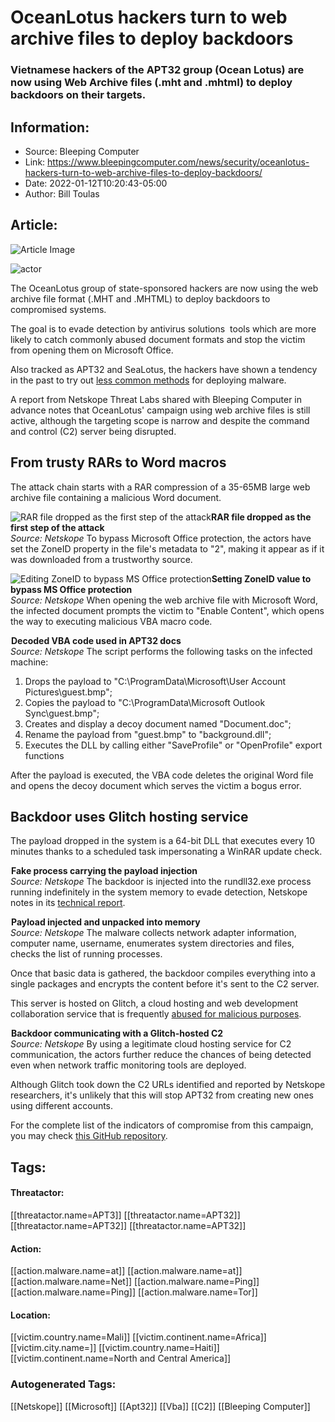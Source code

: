 # OceanLotus hackers turn to web archive files to deploy backdoors
### Vietnamese hackers of the APT32 group (Ocean Lotus) are now using Web Archive files (.mht and .mhtml) to deploy backdoors on their targets.

## Information:
+ Source: Bleeping Computer
+ Link: https://www.bleepingcomputer.com/news/security/oceanlotus-hackers-turn-to-web-archive-files-to-deploy-backdoors/
+ Date: 2022-01-12T10:20:43-05:00
+ Author: Bill Toulas


## Article:
![Article Image](https://www.bleepstatic.com/content/hl-images/2021/03/25/Hacker.jpg)

![actor](https://www.bleepstatic.com/content/hl-images/2021/03/25/Hacker.jpg?rand=1021966306)


The OceanLotus group of state-sponsored hackers are now using the web archive file format (.MHT and .MHTML) to deploy backdoors to compromised systems.


The goal is to evade detection by antivirus solutions  tools which are more likely to catch commonly abused document formats and stop the victim from opening them on Microsoft Office.


Also tracked as APT32 and SeaLotus, the hackers have shown a tendency in the past to try out [less common methods](https://www.bleepingcomputer.com/news/security/oceanlotus-apt-uses-steganography-to-load-backdoors/) for deploying malware.


A report from Netskope Threat Labs shared with Bleeping Computer in advance notes that OceanLotus' campaign using web archive files is still active, although the targeting scope is narrow and despite the command and control (C2) server being disrupted.


From trusty RARs to Word macros
-------------------------------


The attack chain starts with a RAR compression of a 35-65MB large web archive file containing a malicious Word document.



![RAR file dropped as the first step of the attack](https://www.bleepstatic.com/images/news/u/1220909/Code%20and%20Details/rar.jpg)**RAR file dropped as the first step of the attack**  
*Source: Netskope*
To bypass Microsoft Office protection, the actors have set the ZoneID property in the file's metadata to "2", making it appear as if it was downloaded from a trustworthy source.



![Editing ZoneID to bypass MS Office protection](https://www.bleepstatic.com/images/news/u/1220909/Code%20and%20Details/zone-id.jpg)**Setting ZoneID value to bypass MS Office protection**  
*Source: Netskope*
When opening the web archive file with Microsoft Word, the infected document prompts the victim to "Enable Content", which opens the way to executing malicious VBA macro code.



![Decoded VBA code used in APT32 docs](data:image/gif;base64,R0lGODlhAQABAAAAACH5BAEKAAEALAAAAAABAAEAAAICTAEAOw==)**Decoded VBA code used in APT32 docs**  
*Source: Netskope*
The script performs the following tasks on the infected machine:


1. Drops the payload to "C:\ProgramData\Microsoft\User Account Pictures\guest.bmp";
2. Copies the payload to "C:\ProgramData\Microsoft Outlook Sync\guest.bmp";
3. Creates and display a decoy document named "Document.doc";
4. Rename the payload from "guest.bmp" to "background.dll";
5. Executes the DLL by calling either "SaveProfile" or "OpenProfile" export functions

After the payload is executed, the VBA code deletes the original Word file and opens the decoy document which serves the victim a bogus error.


Backdoor uses Glitch hosting service
------------------------------------


The payload dropped in the system is a 64-bit DLL that executes every 10 minutes thanks to a scheduled task impersonating a WinRAR update check.



![Fake process carrying the payload injection](data:image/gif;base64,R0lGODlhAQABAAAAACH5BAEKAAEALAAAAAABAAEAAAICTAEAOw==)**Fake process carrying the payload injection**  
*Source: Netskope*
The backdoor is injected into the rundll32.exe process running indefinitely in the system memory to evade detection, Netskope notes in its [technical report](http://www.netskope.com/blog/abusing-microsoft-office-using-malicious-web-archive-files).



![Payload injected and unpacked into memory](data:image/gif;base64,R0lGODlhAQABAAAAACH5BAEKAAEALAAAAAABAAEAAAICTAEAOw==)**Payload injected and unpacked into memory**  
*Source: Netskope*
The malware collects network adapter information, computer name, username, enumerates system directories and files, checks the list of running processes.


Once that basic data is gathered, the backdoor compiles everything into a single packages and encrypts the content before it's sent to the C2 server.


This server is hosted on Glitch, a cloud hosting and web development collaboration service that is frequently [abused for malicious purposes](https://www.bleepingcomputer.com/news/security/glitch-service-abused-to-host-short-lived-phishing-sites/).



![Backdoor communicating with a Glitch-hosted C2](data:image/gif;base64,R0lGODlhAQABAAAAACH5BAEKAAEALAAAAAABAAEAAAICTAEAOw==)**Backdoor communicating with a Glitch-hosted C2**  
*Source: Netskope*
By using a legitimate cloud hosting service for C2 communication, the actors further reduce the chances of being detected even when network traffic monitoring tools are deployed.


Although Glitch took down the C2 URLs identified and reported by Netskope researchers, it's unlikely that this will stop APT32 from creating new ones using different accounts.


For the complete list of the indicators of compromise from this campaign, you may check [this GitHub repository](https://github.com/netskopeoss/NetskopeThreatLabsIOCs/tree/main/MHTGlitch/IOCs).





## Tags:

#### Threatactor:
[[threatactor.name=APT3]] [[threatactor.name=APT32]] [[threatactor.name=APT32]] [[threatactor.name=APT32]]

#### Action:
[[action.malware.name=at]] [[action.malware.name=at]] [[action.malware.name=Net]] [[action.malware.name=Ping]] [[action.malware.name=Ping]] [[action.malware.name=Tor]]

#### Location:
[[victim.country.name=Mali]] [[victim.continent.name=Africa]] [[victim.city.name=]] [[victim.country.name=Haiti]] [[victim.continent.name=North and Central America]]

### Autogenerated Tags:
[[Netskope]] [[Microsoft]] [[Apt32]] [[Vba]] [[C2]] [[Bleeping Computer]]

